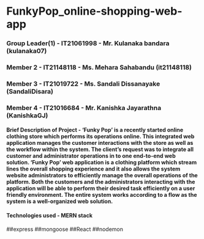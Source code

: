 # FunkyPop_online-shopping-web-app



### Group Leader(1) - IT21061998 - Mr. Kulanaka bandara (kulanaka07)
### Member 2 - IT21148118 - Ms. Mehara Sahabandu (it21148118)
### Member 3 - IT21019722 - Ms. Sandali Dissanayake (SandaliDisara)
### Member 4 - IT21016684 - Mr. Kanishka Jayarathna (KanishkaGJ)


#### Brief Description of Project - ‘Funky Pop’ is a recently started online clothing store which performs its operations online. This integrated web application manages the customer interactions with the store as well as the workflow within the system. The client’s request was to integrate all customer and administrator operations in to one end-to-end web solution. ‘Funky Pop’ web application is a clothing platform which stream lines the overall shopping experience and it also allows the system website administrators to efficiently manage the overall operations of the platform. Both the customers and the administrators interacting with the application will be able to perform their desired task efficiently on a user friendly environment. The entire system works according to a flow as the system is a well-organized web solution.


#### Technologies used - MERN stack

##express 
##mongoose
##React
##nodemon

